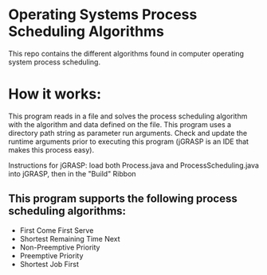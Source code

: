 # Operating Systems Process Scheduling Algorithms
This repo contains the different algorithms found in computer operating system process scheduling.

# How it works:
This program reads in a file and solves the process scheduling algorithm with the algorithm and data defined on the file. 
This program uses a directory path string as parameter run arguments. Check and update the runtime arguments prior to executing this program (jGRASP is an IDE that makes this process easy).

Instructions for jGRASP:
load both Process.java and ProcessScheduling.java into jGRASP, then in the "Build" Ribbon 

## This program supports the following process scheduling algorithms:
 * First Come First Serve
 * Shortest Remaining Time Next
 * Non-Preemptive Priority
 * Preemptive Priority
 * Shortest Job First

